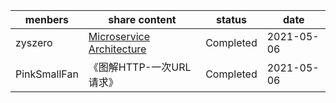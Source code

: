 | menbers      | share content                                                | status    | date       |
| ------------ | ------------------------------------------------------------ | --------- | ---------- |
| zyszero      | [Microservice Architecture](https://martinfowler.com/articles/microservices.html) | Completed | 2021-05-06 |
| PinkSmallFan | 《图解HTTP-一次URL请求》                                     | Completed | 2021-05-06 |

